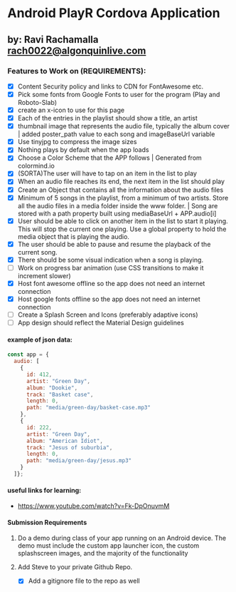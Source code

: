 # Android PlayR Cordova Application
## by: Ravi Rachamalla rach0022@algonquinlive.com


### Features to Work on (REQUIREMENTS):
- [x] Content Security policy and links to CDN for FontAwesome etc.
- [x] Pick some fonts from Google Fonts to user for the program (Play and Roboto-Slab)
- [x] create an x-icon to use for this page
- [x] Each of the entries in the playlist should show a title, an artist
- [x] thumbnail image that represents the audio file, typically the album cover | added poster_path value to each song and imageBaseUrl variable
- [x] Use tinyjpg to compress the image sizes
- [x] Nothing plays by default when the app loads
- [x] Choose a Color Scheme that the APP follows | Generated from colormind.io
- [x] (SORTA)The user will have to tap on an item in the list to play
- [x] When an audio file reaches its end, the next item in the list should play
- [x] Create an Object that contains all the information about the audio files
- [x] Minimum of 5 songs in the playlist, from a minimum of two artists. Store all the audio files in a media folder inside the www folder. | Song are stored with a path property built using mediaBaseUrl + APP.audio[i]
- [x] User should be able to click on another item in the list to start it playing. This will stop the current one playing. Use a global property to hold the media object that is playing the audio.
- [x] The user should be able to pause and resume the playback of the current song.
- [x] There should be some visual indication when a song is playing.
- [ ] Work on progress bar animation (use CSS transitions to make it increment slower)
- [x] Host font awesome offline so the app does not need an internet connection
- [x] Host google fonts offline so the app does not need an internet connection
- [ ] Create a Splash Screen and Icons (preferably adaptive icons)
- [ ] App design should reflect the Material Design guidelines

#### example of json data: 
```js
const app = {
  audio: [
    {
      id: 412,
      artist: "Green Day",
      album: "Dookie",
      track: "Basket case",
      length: 0,
      path: "media/green-day/basket-case.mp3"
    },
    {
      id: 222,
      artist: "Green Day",
      album: "American Idiot",
      track: "Jesus of suburbia",
      length: 0,
      path: "media/green-day/jesus.mp3"
    }
  ]};
```

#### useful links for learning:
- https://www.youtube.com/watch?v=Fk-DpOnuvmM

#### Submission Requirements
1. Do a demo during class of your app running on an Android device. The demo must include the custom app launcher icon, the custom splashscreen images, and the majority of the functionality

2. Add Steve to your private Github Repo.
    - [x] Add a gitignore file to the repo as well